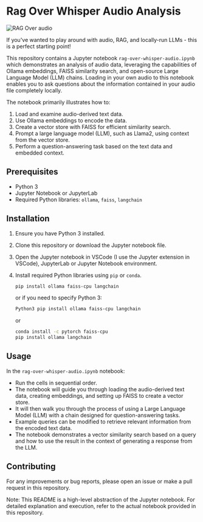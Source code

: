 # Rag Over Whisper Audio Analysis

![RAG Over audio](/images/cover.png)

If you've wanted to play around with audio, RAG, and locally-run LLMs - this is a perfect starting point! 

This repository contains a Jupyter notebook `rag-over-whisper-audio.ipynb` which demonstrates an analysis of audio data, leveraging the capabilities of Ollama embeddings, FAISS similarity search, and open-source Large Language Model (LLM) chains. Loading in your own audio to this notebook enables you to ask questions about the information contained in your audio file completely locally.

The notebook primarily illustrates how to:
1. Load and examine audio-derived text data.
2. Use Ollama embeddings to encode the data.
3. Create a vector store with FAISS for efficient similarity search.
4. Prompt a large language model (LLM), such as Llama2, using context from the vector store.
5. Perform a question-answering task based on the text data and embedded context.

## Prerequisites
- Python 3
- Jupyter Notebook or JupyterLab
- Required Python libraries: `ollama`, `faiss`, `langchain`

## Installation
1. Ensure you have Python 3 installed.
2. Clone this repository or download the Jupyter notebook file.
3. Open the Jupyter notebook in VSCode (I use the Jupyter extension in VSCode), JupyterLab or Jupyter Notebook environment.
4. Install required Python libraries using `pip` or `conda`.

    ```bash
    pip install ollama faiss-cpu langchain
    ```

    or if you need to specify Python 3:

    ```bash
    Python3 pip install ollama faiss-cpu langchain
    ```

    or

    ```bash
    conda install -c pytorch faiss-cpu
    pip install ollama langchain
    ```

## Usage
In the `rag-over-whisper-audio.ipynb` notebook:
- Run the cells in sequential order.
- The notebook will guide you through loading the audio-derived text data, creating embeddings, and setting up FAISS to create a vector store.
- It will then walk you through the process of using a Large Language Model (LLM) with a chain designed for question-answering tasks.
- Example queries can be modified to retrieve relevant information from the encoded text data.
- The notebook demonstrates a vector similarity search based on a query and how to use the result in the context of generating a response from the LLM.

## Contributing
For any improvements or bug reports, please open an issue or make a pull request in this repository.

Note: This README is a high-level abstraction of the Jupyter notebook. For detailed explanation and execution, refer to the actual notebook provided in this repository.
